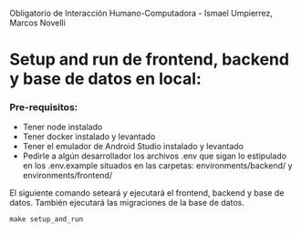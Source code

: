 Obligatorio de Interacción Humano-Computadora - Ismael Umpierrez, Marcos Novelli

# Setup and run de frontend, backend y base de datos en local:
### Pre-requisitos:
- Tener node instalado
- Tener docker instalado y levantado
- Tener el emulador de Android Studio instalado y levantado
- Pedirle a algún desarrollador los archivos .env que sigan lo estipulado en los .env.example situados en las carpetas: environments/backend/ y environments/frontend/

El siguiente comando seteará y ejecutará el frontend, backend y base de datos. También ejecutará las migraciones de la base de datos.
```
make setup_and_run
```
